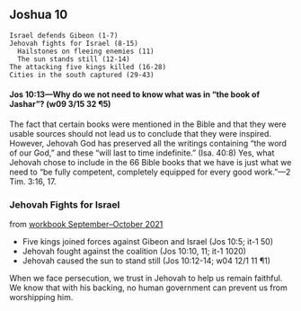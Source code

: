 ## Joshua 10

```
Israel defends Gibeon (1-7)
Jehovah fights for Israel (8-15)
  Hailstones on fleeing enemies (11)
  The sun stands still (12-14)
The attacking five kings killed (16-28)
Cities in the south captured (29-43)
```

#### Jos 10:13​—Why do we not need to know what was in “the book of Jashar”? (w09 3/15 32 ¶5)

The fact that certain books were mentioned in the Bible and that they were usable sources should not lead us to conclude that they were inspired. However, Jehovah God has preserved all the writings containing “the word of our God,” and these “will last to time indefinite.” (Isa. 40:8) Yes, what Jehovah chose to include in the 66 Bible books that we have is just what we need to “be fully competent, completely equipped for every good work.”​—2 Tim. 3:16, 17.

### Jehovah Fights for Israel

from [workbook September–October 2021](https://www.jw.org/en/library/jw-meeting-workbook/september-october-2021-mwb/Life-and-Ministry-Meeting-Schedule-for-October-11-17-2021/Jehovah-Fights-for-Israel/)

- Five kings joined forces against Gibeon and Israel (Jos 10:5; it-1 50)
- Jehovah fought against the coalition (Jos 10:10, 11; it-1 1020)
- Jehovah caused the sun to stand still (Jos 10:12-14; w04 12/1 11 ¶1)

When we face persecution, we trust in Jehovah to help us remain faithful. We know that with his backing, no human government can prevent us from worshipping him.
